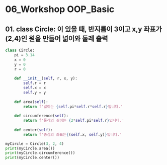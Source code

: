 # 06_Workshop OOP_Basic

## 01. class Circle: 이 있을 때, 반지름이 3이고 x,y 좌표가 (2,4)인 원을 만들어 넓이와 둘레 출력

```python
class Circle:
    pi = 3.14
    x = 0
    y = 0
    r = 0
    
    def __init__(self, r, x, y):
        self.r = r
        self.x = x
        self.y = y
        
    def area(self):
        return f'넓이는 {self.pi*self.r*self.r}입니다.'
    
    def circumference(self):
        return f'둘레의 길이는 {2*self.pi*self.r}입니다.'
    
    def center(self):
        return f'중심의 좌표는{(self.x, self.y)}입니다.'

myCircle = Circle(3, 2, 4)
print(myCircle.area())
print(myCircle.circumference())
print(myCircle.center())
```

